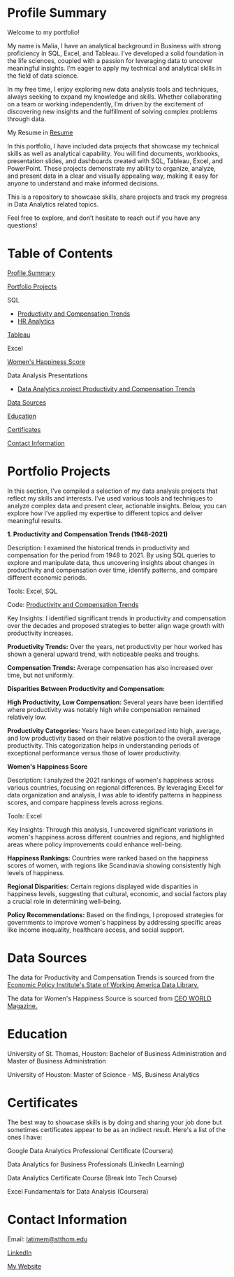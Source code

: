 # Profile Summary

Welcome to my portfolio!

My name is Malia, I have an analytical background in Business with strong proficiency in SQL, Excel, and Tableau. I’ve developed a solid foundation in the life sciences, coupled with a passion for leveraging data to uncover meaningful insights. I’m eager to apply my technical and analytical skills in the field of data science. 

In my free time, I enjoy exploring new data analysis tools and techniques, always seeking to expand my knowledge and skills. Whether collaborating on a team or working independently, I’m driven by the excitement of discovering new insights and the fulfillment of solving complex problems through data.

My Resume in [Resume](https://github.com/Maliacarolinee/SQL/blob/main/Resume.pdf)

In this portfolio, I have included data projects that showcase my technical skills as well as analytical capability. You will find documents, workbooks, presentation slides, and dashboards created with SQL, Tableau, Excel, and PowerPoint. These projects demonstrate my ability to organize, analyze, and present data in a clear and visually appealing way, making it easy for anyone to understand and make informed decisions.

This is a repository to showcase skills, share projects and track my progress in Data Analytics related topics.

Feel free to explore, and don’t hesitate to reach out if you have any questions!

# Table of Contents

[Profile Summary](https://github.com/Maliacarolinee/SQL/blob/main/README.md#profile-summary)

[Portfolio Projects](https://github.com/Maliacarolinee/SQL/blob/main/README.md#Portfolio-projects)

SQL
- [Productivity and Compensation Trends](https://github.com/Maliacarolinee/SQL/blob/main/Productivity%20and%20Compensation%20Trends%20(1948-2021).sql)
- [HR Analytics](https://github.com/Maliacarolinee/SQL/blob/main/HR%20Analytics.sql)

[Tableau](https://public.tableau.com/app/profile/malia.latimer)

Excel

[Women's Happiness Score](https://github.com/Maliacarolinee/Data-Analyst-Portfolio/blob/main/2021%20Womens%20Happiness%20Rankings%20by%20Country%20Dataset.xlsx)

Data Analysis Presentations
- [Data Analytics project Productivity and Compensation Trends](https://github.com/Maliacarolinee/SQL/blob/main/Data%20Analytics%20project%20Productivity%20and%20Compensation%20Trends.pdf)

[Data Sources](https://github.com/Maliacarolinee/SQL/blob/main/README.md#Data-sources)

[Education](https://github.com/Maliacarolinee/SQL/blob/main/README.md#education)

[Certificates](https://github.com/Maliacarolinee/SQL/blob/main/README.md#certificates)

[Contact Information](https://github.com/Maliacarolinee/SQL/blob/main/README.md#Contact-information)

# Portfolio Projects

In this section, I’ve compiled a selection of my data analysis projects that reflect my skills and interests. I’ve used various tools and techniques to analyze complex data and present clear, actionable insights. Below, you can explore how I’ve applied my expertise to different topics and deliver meaningful results.

**1. Productivity and Compensation Trends (1948-2021)**


Description: I examined the historical trends in productivity and compensation for the period from 1948 to 2021. By using SQL queries to explore and manipulate data, thus uncovering insights about changes in productivity and compensation over time, identify patterns, and compare different economic periods.


Tools: Excel, SQL

Code: [Productivity and Compensation Trends](https://github.com/Maliacarolinee/SQL/blob/main/Productivity%20and%20Compensation%20Trends%20(1948-2021).sql)


Key Insights: I identified significant trends in productivity and compensation over the decades and proposed strategies to better align wage growth with productivity increases.

**Productivity Trends:** Over the years, net productivity per hour worked has shown a general upward trend, with noticeable peaks and troughs. 

**Compensation Trends:** Average compensation has also increased over time, but not uniformly. 


**Disparities Between Productivity and Compensation:** 

**High Productivity, Low Compensation:** Several years have been identified where productivity was notably high while compensation remained relatively low. 

**Productivity Categories:** Years have been categorized into high, average, and low productivity based on their relative position to the overall average productivity. This categorization helps in understanding periods of exceptional performance versus those of lower productivity. 


**Women's Happiness Score**

Description: I analyzed the 2021 rankings of women's happiness across various countries, focusing on regional differences. By leveraging Excel for data organization and analysis, I was able to identify patterns in happiness scores, and compare happiness levels across regions.


Tools: Excel


Key Insights: Through this analysis, I uncovered significant variations in women's happiness across different countries and regions, and highlighted areas where policy improvements could enhance well-being.

**Happiness Rankings:** Countries were ranked based on the happiness scores of women, with regions like Scandinavia showing consistently high levels of happiness. 

**Regional Disparities:** Certain regions displayed wide disparities in happiness levels, suggesting that cultural, economic, and social factors play a crucial role in determining well-being.


**Policy Recommendations:** Based on the findings, I proposed strategies for governments to improve women's happiness by addressing specific areas like income inequality, healthcare access, and social support.


# Data Sources

The data for Productivity and Compensation Trends is sourced from the [Economic Policy Institute's State of Working America Data Library.](https://www.epi.org/data/) 

The data for Women's Happiness Source is sourced from [CEO WORLD Magazine.](https://ceoworld.biz/2021/06/11/the-worlds-best-countries-for-women-2021/)

# Education

University of St. Thomas, Houston: Bachelor of Business Administration and Master of Business Administration


University of Houston: Master of Science - MS, Business Analytics

# Certificates

The best way to showcase skills is by doing and sharing your job done but sometimes certificates appear to be as an indirect result. Here's a list of the ones I have:



Google Data Analytics Professional Certificate (Coursera)

Data Analytics for Business Professionals (LinkedIn Learning)

Data Analytics Certificate Course (Break Into Tech Course)

Excel Fundamentals for Data Analysis (Coursera)


# Contact Information

Email: latimem@stthom.edu

[LinkedIn](https://www.linkedin.com/in/malia-c-latimer/)

[My Website](https://linktr.ee/maliacarolinee)

